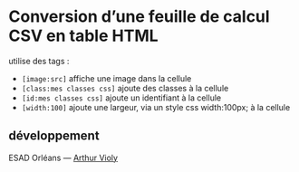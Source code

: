 # Conversion d’une feuille de calcul CSV en table HTML
utilise des tags :
- `[image:src]` affiche une image dans la cellule
- `[class:mes classes css]` ajoute des classes à la cellule
- `[id:mes classes css]` ajoute un identifiant à la cellule
- `[width:100]` ajoute une largeur, via un style css width:100px; à la cellule


## développement
ESAD Orléans — <a href="http://violy.net" target="_blank">Arthur Violy</a>
